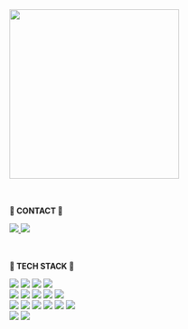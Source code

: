 <div>
    <img src="https://github.com/hayuri90/saladdaisoBoot/assets/121767145/21521dcf-f5dc-4eb8-9b67-8599c1a196ac" height="300">
</div>
<br/><br/>
<div>
    <div>
        <p><b>💛 CONTACT 💛</b></p>
        <a href="https://github.com/hayuri90">
            <img src="https://hits.seeyoufarm.com/api/count/incr/badge.svg?url=https%3A%2F%2Fgithub.com%2Fhayuri90&count_bg=%23000000&title_bg=%23000000&icon=github.svg&icon_color=%23E7E7E7&title=GitHub&edge_flat=false)"/>
        </a>
        <a href="mailto:hayuri90@gmail.com">
            <img src="https://img.shields.io/badge/Gmail-d14836?style=flat-square&logo=Gmail&logoColor=white&link=mailto:hayuri90@gmail.com" style="height : auto;"/>
        </a>
    </div>
    <br/><br/>
    <div>
        <p><b>💛 TECH STACK 💛</b></p>
        <img src="https://img.shields.io/badge/Java-007396?style=flat-square&logo=Conda-Forge&logoColor=white"/>
        <img src="https://img.shields.io/badge/JavaScript-F7DF1E?style=flat-square&logo=JavaScript&logoColor=white"/>
        <img src="https://img.shields.io/badge/HTML5-E34F26?style=flat-square&logo=HTML5&logoColor=white"/>
        <img src="https://img.shields.io/badge/CSS3-1572B6?style=flat-square&logo=CSS3&logoColor=white"/>
        <br/>
        <img src="https://img.shields.io/badge/Spring-6DB33F?style=flat-square&logo=Spring&logoColor=white"/>
        <img src="https://img.shields.io/badge/springboot-6DB33F?style=flat-square&logo=Spring&logoColor=white"/>
        <img src="https://img.shields.io/badge/Mybatis-000000?style=flat-square&logo=Fluentd&logoColor=white"/>
        <img src="https://img.shields.io/badge/jQuery-0769AD?style=flat-square&logo=jQuery&logoColor=white"/>
        <img src="https://img.shields.io/badge/Bootstrap-7952B3?style=flat-square&logo=Bootstrap&logoColor=white"/>
        <br/>
        <img src="https://img.shields.io/badge/Eclipse%20IDE-2C2255?style=flat-square&logo=EclipseIDE&logoColor=white"/>
        <img src="https://img.shields.io/badge/Visual Studio Code-007ACC?style=flat-square&logo=Visual Studio Code&logoColor=white"/>
        <img src="https://img.shields.io/badge/Git-F05032?style=flat-square&logo=git&logoColor=white"/>
        <img src="https://img.shields.io/badge/GitHub-181717?style=flat-square&logo=GitHub&logoColor=white"/>
        <img src="https://img.shields.io/badge/Notion-333317?style=flat-square&logo=Notion&logoColor=white"/>
        <img src="https://img.shields.io/badge/Tomcat-F8DC75?style=flat-square&logo=ApacheTomcat&logoColor=white" />
        <br/>
        <img src="https://img.shields.io/badge/Oracle-F80000?style=flat-square&logo=Oracle&logoColor=white"/>
        <img src="https://img.shields.io/badge/mysql-4479A1?style=flat-square&logo=Fluentd&logoColor=white"/>
    </div>
</div>